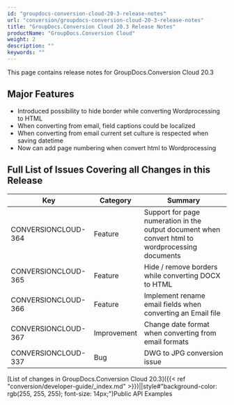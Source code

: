 ```yaml
---
id: "groupdocs-conversion-cloud-20-3-release-notes"
url: "conversion/groupdocs-conversion-cloud-20-3-release-notes"
title: "GroupDocs.Conversion Cloud 20.3 Release Notes"
productName: "GroupDocs.Conversion Cloud"
weight: 2
description: ""
keywords: ""
---
```


This page contains release notes for GroupDocs.Conversion Cloud 20.3

## Major Features ##

* Introduced possibility to hide border while converting Wordprocessing to HTML
* When converting from email, field captions could be localized
* When converting from email current set culture is respected when saving datetime
* Now can add page numbering when convert html to Wordprocessing

## Full List of Issues Covering all Changes in this Release ##

|Key|Category|Summary
|---|---|---
|CONVERSIONCLOUD-364|Feature |Support for page numeration in the output document when convert html to wordprocessing documents
|CONVERSIONCLOUD-365|Feature |Hide / remove borders while converting DOCX to HTML
|CONVERSIONCLOUD-366|Feature |Implement rename email fields when converting an Email file
|CONVERSIONCLOUD-367|Improvement |Change date format when converting from email formats
|CONVERSIONCLOUD-337|Bug |DWG to JPG conversion issue

[List of changes in GroupDocs.Conversion Cloud 20.3]({{< ref "conversion/developer-guide/_index.md" >}})||style#"background-color: rgb(255, 255, 255); font-size: 14px;")Public API Examples

 